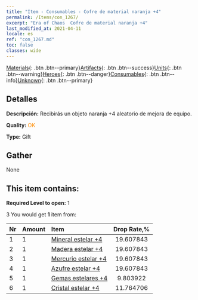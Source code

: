 ```yaml
---
title: "Item - Consumables - Cofre de material naranja +4"
permalink: /Items/con_1267/
excerpt: "Era of Chaos  Cofre de material naranja +4"
last_modified_at: 2021-04-11
locale: es
ref: "con_1267.md"
toc: false
classes: wide
---
```

 [Materials](/es/Items/){: .btn .btn--primary}[Artifacts](/es/Items/Artifacts/){: .btn .btn--success}[Units](/es/Items/Units/){: .btn .btn--warning}[Heroes](/es/Items/Heroes/){: .btn .btn--danger}[Consumables](/es/Items/Consumables/){: .btn .btn--info}[Unknown](/es/Items/Unknown/){: .btn .btn--primary}

## Detalles
 **Descripción:** Recibirás un objeto naranja +4 aleatorio de mejora de equipo.

 **Quality:** <span style="color: #FF8C00">OK</span>

 **Type:** Gift

## Gather

  None

## This item contains:

 **Required Level to open:** 1

 3 You would get **1** item  from:

  | Nr | Amount |     Item    | Drop Rate,% |
  |:---|:-------|:------------|:---------:|
  | 1 | 1 | [Mineral estelar +4](/es/Items/mat_89/) | 19.607843 | 
  | 2 | 1 | [Madera estelar +4](/es/Items/mat_90/) | 19.607843 | 
  | 3 | 1 | [Mercurio estelar +4](/es/Items/mat_91/) | 19.607843 | 
  | 4 | 1 | [Azufre estelar +4](/es/Items/mat_92/) | 19.607843 | 
  | 5 | 1 | [Gemas estelares +4](/es/Items/mat_93/) | 9.803922 | 
  | 6 | 1 | [Cristal estelar +4](/es/Items/mat_94/) | 11.764706 | 
